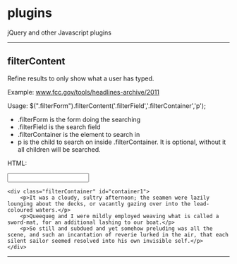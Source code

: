 plugins
=======

jQuery and other Javascript plugins 

- - -

filterContent
-------------
Refine results to only show what a user has typed.

Example: www.fcc.gov/tools/headlines-archive/2011

Usage:
	$(".filterForm").filterContent('.filterField','.filterContainer','p');

- .filterForm is the form doing the searching
- .filterField is the search field
- .filterContainer is the element to search in
- p is the child to search on inside .filterContainer. It is optional, without it all children will be searched.

HTML:
	<form class="filterForm">
		<input type="text" class="filterField" name="container1" />
	</form>

	<div class="filterContainer" id="container1">
		<p>It was a cloudy, sultry afternoon; the seamen were lazily lounging about the decks, or vacantly gazing over into the lead-coloured waters.</p>
		<p>Queequeg and I were mildly employed weaving what is called a sword-mat, for an additional lashing to our boat.</p>
		<p>So still and subdued and yet somehow preluding was all the scene, and such an incantation of reverie lurked in the air, that each silent sailor seemed resolved into his own invisible self.</p>
	</div>

- - -